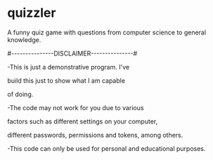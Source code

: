 # quizzler
A funny quiz game with questions from computer science to general knowledge.

#---------------DISCLAIMER---------------#

-This is just a demonstrative program. I've

build this just to show what I am capable

of doing.

-The code may not work for you due to various

factors such as different settings on your computer,

different passwords, permissions and tokens, among others.

-This code can only be used for personal and educational purposes.
